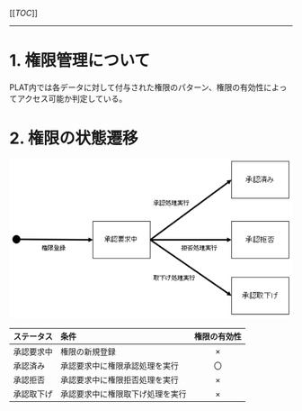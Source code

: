 [[_TOC_]] 

----

# 1. 権限管理について
PLAT内では各データに対して付与された権限のパターン、権限の有効性によってアクセス可能か判定している。

# 2. 権限の状態遷移
![image.png](../../.attachments/image-0da93495-f98d-462f-a701-45383c900a24.png)

| ステータス | 条件 | 権限の有効性 | 
| :--- | :--- | :--: | 
| 承認要求中 | 権限の新規登録 | × |
| 承認済み | 承認要求中に権限承認処理を実行 | 〇 |
| 承認拒否 | 承認要求中に権限拒否処理を実行 | × |
| 承認取下げ | 承認要求中に権限取下げ処理を実行 | × |